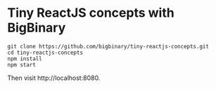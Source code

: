 Tiny ReactJS concepts with BigBinary
====================================

```
git clone https://github.com/bigbinary/tiny-reactjs-concepts.git
cd tiny-reactjs-concepts
npm install
npm start
```

Then visit http://localhost:8080.

